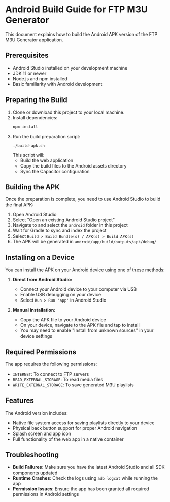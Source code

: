 # Android Build Guide for FTP M3U Generator

This document explains how to build the Android APK version of the FTP M3U Generator application.

## Prerequisites

- Android Studio installed on your development machine
- JDK 11 or newer
- Node.js and npm installed
- Basic familiarity with Android development

## Preparing the Build

1. Clone or download this project to your local machine.
2. Install dependencies:
   ```
   npm install
   ```
3. Run the build preparation script:
   ```
   ./build-apk.sh
   ```
   This script will:
   - Build the web application
   - Copy the build files to the Android assets directory
   - Sync the Capacitor configuration

## Building the APK

Once the preparation is complete, you need to use Android Studio to build the final APK:

1. Open Android Studio
2. Select "Open an existing Android Studio project"
3. Navigate to and select the `android` folder in this project
4. Wait for Gradle to sync and index the project
5. Select `Build > Build Bundle(s) / APK(s) > Build APK(s)`
6. The APK will be generated in `android/app/build/outputs/apk/debug/`

## Installing on a Device

You can install the APK on your Android device using one of these methods:

1. **Direct from Android Studio:**
   - Connect your Android device to your computer via USB
   - Enable USB debugging on your device
   - Select `Run > Run 'app'` in Android Studio

2. **Manual installation:**
   - Copy the APK file to your Android device
   - On your device, navigate to the APK file and tap to install
   - You may need to enable "Install from unknown sources" in your device settings

## Required Permissions

The app requires the following permissions:

- `INTERNET`: To connect to FTP servers
- `READ_EXTERNAL_STORAGE`: To read media files
- `WRITE_EXTERNAL_STORAGE`: To save generated M3U playlists

## Features

The Android version includes:

- Native file system access for saving playlists directly to your device
- Physical back button support for proper Android navigation
- Splash screen and app icon
- Full functionality of the web app in a native container

## Troubleshooting

- **Build Failures**: Make sure you have the latest Android Studio and all SDK components updated
- **Runtime Crashes**: Check the logs using `adb logcat` while running the app
- **Permission Issues**: Ensure the app has been granted all required permissions in Android settings